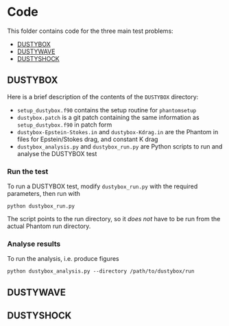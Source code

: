 Code
====

This folder contains code for the three main test problems:

+ [DUSTYBOX](DUSTYBOX)
+ [DUSTYWAVE](DUSTYWAVE)
+ [DUSTYSHOCK](DUSTYSHOCK)

DUSTYBOX
--------

Here is a brief description of the contents of the `DUSTYBOX` directory:

- `setup_dustybox.f90` contains the setup routine for `phantomsetup`
- `dustybox.patch` is a git patch containing the same information as
  `setup_dustybox.f90` in patch form
- `dustybox-Epstein-Stokes.in` and `dustybox-Kdrag.in` are the Phantom in files
  for Epstein/Stokes drag, and constant K drag
- `dustybox_analysis.py` and `dustybox_run.py` are Python scripts to run and
  analyse the DUSTYBOX test

### Run the test

To run a DUSTYBOX test, modify `dustybox_run.py` with the required parameters, then run with 

```
python dustybox_run.py
```

The script points to the run directory, so it *does not* have to be run from the actual Phantom run directory.

### Analyse results

To run the analysis, i.e. produce figures

```
python dustybox_analysis.py --directory /path/to/dustybox/run
```

DUSTYWAVE
---------

DUSTYSHOCK
----------
